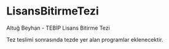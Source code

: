 # LisansBitirmeTezi
Altuğ Beyhan - TEBİP Lisans Bitirme Tezi

Tez teslimi sonrasında tezde yer alan programlar eklenecektir.
